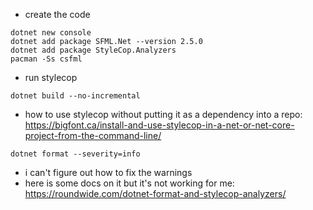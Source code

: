 
- create the code
```
dotnet new console
dotnet add package SFML.Net --version 2.5.0
dotnet add package StyleCop.Analyzers
pacman -Ss csfml
```

- run stylecop

```
dotnet build --no-incremental 
```

- how to use stylecop without putting it as a dependency into a repo:
https://bigfont.ca/install-and-use-stylecop-in-a-net-or-net-core-project-from-the-command-line/


```
dotnet format --severity=info
```
- i can't figure out how to fix the warnings 
- here is some docs on it but it's not working for me:
https://roundwide.com/dotnet-format-and-stylecop-analyzers/
